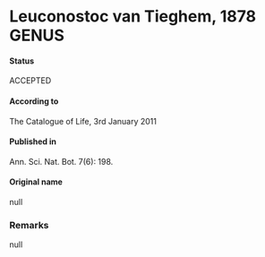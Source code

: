 Leuconostoc van Tieghem, 1878 GENUS
=======

#### Status
ACCEPTED

#### According to
The Catalogue of Life, 3rd January 2011

#### Published in
Ann. Sci. Nat. Bot. 7(6): 198.

#### Original name
null

### Remarks
null